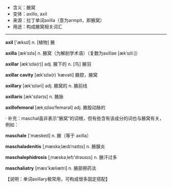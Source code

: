 - <span class="definition">含义：腋窝</span>
- <span class="definition">变体：axillo, axil</span>
- <span class="definition">来源：拉丁单词axilla（意为armpit，即腋窝）</span>
- <span class="definition">用途：构成腋窝相关词汇</span>


---

<span class="vocabulary">**axil**</span> ['æksɪl] n. [植物] 腋

<span class="vocabulary">**axilla**</span> [ækˈsɪlə] n. 腋窝（为解剖学术语）（复数为axillae [ækˈsɪli:]）

<span class="vocabulary">**axillar**</span> [ækˈsɪlə(r)] adj. 腋下的 n. [鸟] 腋羽

<span class="vocabulary">**axillar cavity**</span> [ækˈsɪlə(r) ˈkævəti] 腋腔，腋窝

<span class="vocabulary">**axillary**</span> [ækˈsɪləri] adj. 腋窝的 n. 腋前线

<span class="vocabulary">**axillaris**</span> [æk'sɪlərɪs] n. 腋脉

<span class="vocabulary">**axillofemoral**</span> [ækˌsɪləʊˈfemərəl] adj. 腋股动脉的

· 补充：maschal虽非表示“腋窝”的词根，但有些含有该成分的词也与腋窝有关，例如：

<span class="vocabulary">**maschale**</span> ['mæskeɪl] n. 腋（等于 axilla）

<span class="vocabulary">**maschaladenitis**</span> [ˌmæskəˌlædɪˈnaɪtɪs] n. 腋腺炎

<span class="vocabulary">**maschalephidrosis**</span> [ˌmæskәˌlefɪ'drəʊsɪs] n. 腋汗过多

<span class="vocabulary">**maschaliatry**</span> [mæs'kæliætri] n. 腋部擦药法

【说明：单词axillary极常用，可构成很多固定搭配】